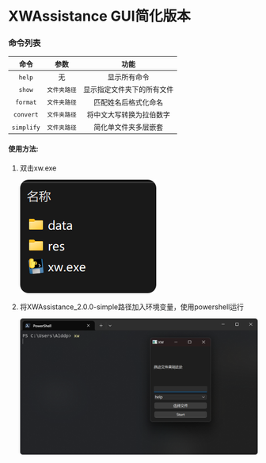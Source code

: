 # XWAssistance   GUI简化版本

### 命令列表

|     命令     |   参数    |      功能       |
|:----------:|:-------:|:-------------:|
|   `help`   |    无    |    显示所有命令     |
|   `show`   | `文件夹路径` | 显示指定文件夹下的所有文件 |
|  `format`  | `文件夹路径` |  匹配姓名后格式化命名   |
| `convert`  | `文件夹路径` | 将中文大写转换为拉伯数字  |
| `simplify` | `文件夹路径` |  简化单文件夹多层嵌套   |

#### 使用方法:

1. 双击xw.exe

   ![2.0.0_demo](../docs/v2.0.0/demo.png)

2. 将XWAssistance_2.0.0-simple路径加入环境变量，使用powershell运行

   <img src="../docs/v2.0.0/demo(2).png" alt="2.0.0_demo (2)" style="zoom:50%;" />